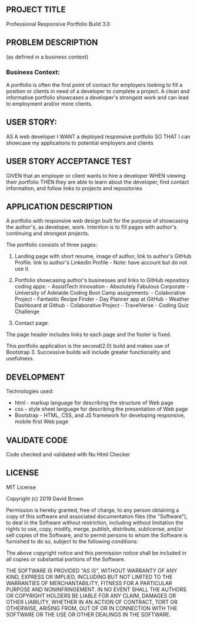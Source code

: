 ## PROJECT TITLE

Professional Responsive Portfolio       Build 3.0

## PROBLEM DESCRIPTION  
(as defined in a business context)

### Business Context:

A portfolio is often the first point of contact for employers looking to fill a position or clients in need of a developer to complete a project. A clean and informative portfolio showcases a developer's strongest work and can lead to employment and/or more clients.

## USER STORY:

AS A web developer
I WANT a deployed  responsive portfolio
SO THAT I can showcase my applications to potential employers and clients

## USER STORY ACCEPTANCE TEST

GIVEN that an employer or client wants to hire a developer
WHEN viewing their portfolio
THEN they are able to learn about the developer, find contact information, and follow links to projects and repositories

## APPLICATION DESCRIPTION

A portfolio with responsive web design built for the purpose of showcasing the author's, as developer, work.
Intention is to fill pages with author's continuing and strongest projects.

The portfolio consists of three pages:

1)  Landing page with short resume, image of author, link to author's GitHub Profile. link to author's Linkedin Profile - Note: have account but do not use it.

2)  Portfolio showcasing author's businesses and links to GitHub repository coding apps:
         - AssistTech Innovation
         - Absolutely Fabulous Corporate
         - University of Adelaide Coding Boot Camp assignments:
                   - Colaborative Project - Fantastic Recipe Finder 
                   - Day Planner app at GitHub
                   - Weather Dashboard at Github
                   - Colaborative Project - TravelVerse 
                   - Coding Quiz Challenge

3) Contact page.

The page header includes links to each page and the footer is fixed.

This portfolio application is the second(2.0) build and makes use of Bootstrap 3. Successive builds will include greater functionality and usefulness.

## DEVELOPMENT

Technologies used:
* html - markup language for describing the structure of Web page
* css - style sheet language for describing the presentation of Web page
* Bootstrap - HTML, CSS, and JS framework for developing responsive, mobile first Web page

## VALIDATE  CODE

Code checked and validated with Nu Html Checker

## LICENSE

MIT License

Copyright (c) 2019 David Brown

Permission is hereby granted, free of charge, to any person obtaining a copy
of this software and associated documentation files (the "Software"), to deal
in the Software without restriction, including without limitation the rights
to use, copy, modify, merge, publish, distribute, sublicense, and/or sell
copies of the Software, and to permit persons to whom the Software is
furnished to do so, subject to the following conditions:

The above copyright notice and this permission notice shall be included in all
copies or substantial portions of the Software.

THE SOFTWARE IS PROVIDED "AS IS", WITHOUT WARRANTY OF ANY KIND, EXPRESS OR
IMPLIED, INCLUDING BUT NOT LIMITED TO THE WARRANTIES OF MERCHANTABILITY,
FITNESS FOR A PARTICULAR PURPOSE AND NONINFRINGEMENT. IN NO EVENT SHALL THE
AUTHORS OR COPYRIGHT HOLDERS BE LIABLE FOR ANY CLAIM, DAMAGES OR OTHER
LIABILITY, WHETHER IN AN ACTION OF CONTRACT, TORT OR OTHERWISE, ARISING FROM,
OUT OF OR IN CONNECTION WITH THE SOFTWARE OR THE USE OR OTHER DEALINGS IN THE
SOFTWARE.


